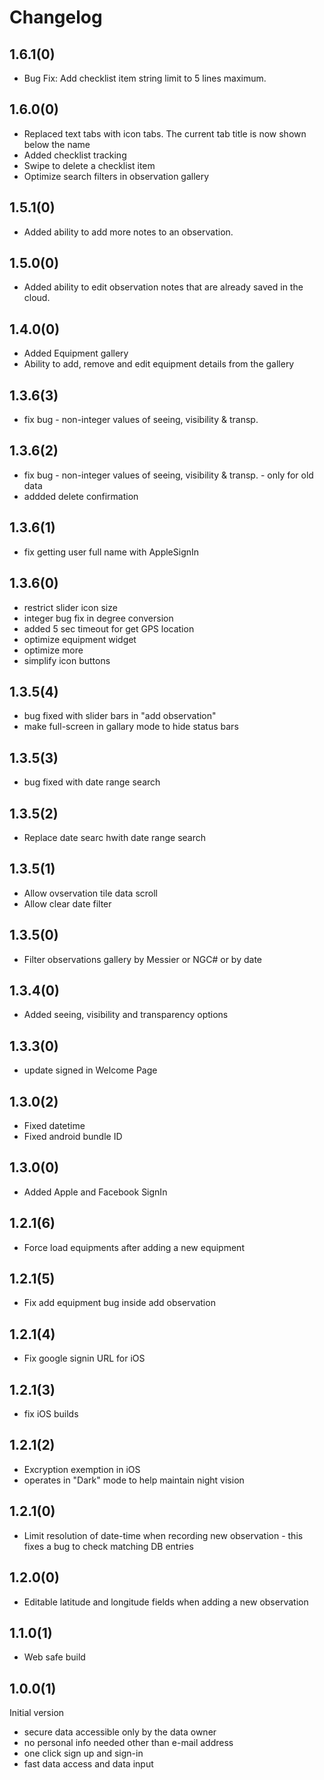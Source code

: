 # Changelog

## 1.6.1(0)

* Bug Fix: Add checklist item string limit to 5 lines maximum.

## 1.6.0(0)

* Replaced text tabs with icon tabs. The current tab title
  is now shown below the name
* Added checklist tracking
* Swipe to delete a checklist item
* Optimize search filters in observation gallery

## 1.5.1(0)

* Added ability to add more notes to an observation.

## 1.5.0(0)

* Added ability to edit observation notes that are already
  saved in the cloud.

## 1.4.0(0)

* Added Equipment gallery
* Ability to add, remove and edit equipment details
  from the gallery

## 1.3.6(3)

* fix bug - non-integer values of seeing, visibility & transp.

## 1.3.6(2)

* fix bug - non-integer values of seeing, visibility & transp. - only for old data
* addded delete confirmation

## 1.3.6(1)

* fix getting user full name with AppleSignIn

## 1.3.6(0)

* restrict slider icon size
* integer bug fix in degree conversion
* added 5 sec timeout for get GPS location
* optimize equipment widget
* optimize more
* simplify icon buttons

## 1.3.5(4)

* bug fixed with slider bars in "add observation"
* make full-screen in gallary mode to hide status bars

## 1.3.5(3)

* bug fixed with date range search

## 1.3.5(2)

* Replace date searc hwith date range search

## 1.3.5(1)

* Allow ovservation tile data scroll
* Allow clear date filter

## 1.3.5(0)

* Filter observations gallery by Messier or NGC# or by date

## 1.3.4(0)

* Added seeing, visibility and transparency options

## 1.3.3(0)

* update signed in Welcome Page

## 1.3.0(2)

* Fixed datetime
* Fixed android bundle ID

## 1.3.0(0)

* Added Apple and Facebook SignIn

## 1.2.1(6)

* Force load equipments after adding a new equipment

## 1.2.1(5)

* Fix add equipment bug inside add observation

## 1.2.1(4)

* Fix google signin URL for iOS

## 1.2.1(3)

* fix iOS builds

## 1.2.1(2)

* Excryption exemption in iOS
* operates in "Dark" mode to help maintain night vision

## 1.2.1(0)

* Limit resolution of date-time when recording new observation - this fixes a bug to check matching DB entries

## 1.2.0(0)

* Editable latitude and longitude fields when adding a new observation

## 1.1.0(1)

* Web safe build

## 1.0.0(1)

Initial version

* secure data accessible only by the data owner
* no personal info needed other than e-mail address
* one click sign up and sign-in
* fast data access and data input
